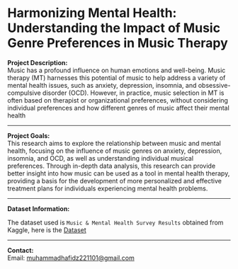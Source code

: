 # **Harmonizing Mental Health: Understanding the Impact of Music Genre Preferences in Music Therapy**

**Project Description:**  
Music has a profound influence on human emotions and well-being. Music therapy (MT) harnesses this potential of music to help address a variety of mental health issues, such as anxiety, depression, insomnia, and obsessive-compulsive disorder (OCD). However, in practice, music selection in MT is often based on therapist or organizational preferences, without considering individual preferences and how different genres of music affect their mental health

---

**Project Goals:**  
This research aims to explore the relationship between music and mental health, focusing on the influence of music genres on anxiety, depression, insomnia, and OCD, as well as understanding individual musical preferences. Through in-depth data analysis, this research can provide better insight into how music can be used as a tool in mental health therapy, providing a basis for the development of more personalized and effective treatment plans for individuals experiencing mental health problems.

--- 

**Dataset Information:**

The dataset used is `Music & Mental Health Survey Results` obtained from Kaggle, here is the [Dataset](https://www.kaggle.com/datasets/catherinerasgaitis/mxmh-survey-results)

---

**Contact:**  
Email: muhammadhafidz221101@gmail.com
